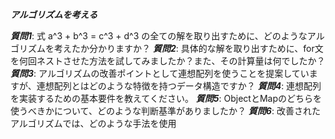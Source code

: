 ***アルゴリズムを考える***

***質問1***: 式 a^3 + b^3 = c^3 + d^3 の全ての解を取り出すために、どのようなアルゴリズムを考えたか分かりますか？
***質問2***: 具体的な解を取り出すために、for文を何回ネストさせた方法を試してみましたか？また、その計算量は何でしたか？
***質問3***: アルゴリズムの改善ポイントとして連想配列を使うことを提案していますが、連想配列とはどのような特徴を持つデータ構造ですか？
***質問4***: 連想配列を実装するための基本要件を教えてください。
***質問5***: ObjectとMapのどちらを使うべきかについて、どのような判断基準がありましたか？
***質問6***: 改善されたアルゴリズムでは、どのような手法を使用